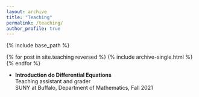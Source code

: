 ```yaml
---
layout: archive
title: "Teaching"
permalink: /teaching/
author_profile: true
---
```


{% include base_path %}

{% for post in site.teaching reversed %}
  {% include archive-single.html %}
{% endfor %}


* **Introduction do Differential Equations** \
  Teaching assistant and grader \
  SUNY at Buffalo, Department of Mathematics, Fall 2021
  

